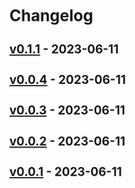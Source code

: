# Changelog

## [v0.1.1](https://github.com/ryuichi1208/goci-sample/compare/v0.1.0...v0.1.1) - 2023-06-11

## [v0.0.4](https://github.com/ryuichi1208/goci-sample/compare/v0.0.3...v0.0.4) - 2023-06-11

## [v0.0.3](https://github.com/ryuichi1208/goci-sample/compare/v0.0.2...v0.0.3) - 2023-06-11

## [v0.0.2](https://github.com/ryuichi1208/goci-sample/compare/v0.0.1...v0.0.2) - 2023-06-11

## [v0.0.1](https://github.com/ryuichi1208/goci-sample/commits/v0.0.1) - 2023-06-11
